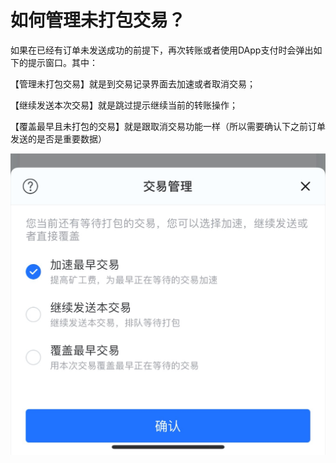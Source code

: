# 如何管理未打包交易？

如果在已经有订单未发送成功的前提下，再次转账或者使用DApp支付时会弹出如下的提示窗口。其中：

【管理未打包交易】就是到交易记录界面去加速或者取消交易；

【继续发送本次交易】就是跳过提示继续当前的转账操作；

【覆盖最早且未打包的交易】就是跟取消交易功能一样（所以需要确认下之前订单发送的是否是重要数据）

![](../../.gitbook/assets/eth-qian-bao-.jpg)

